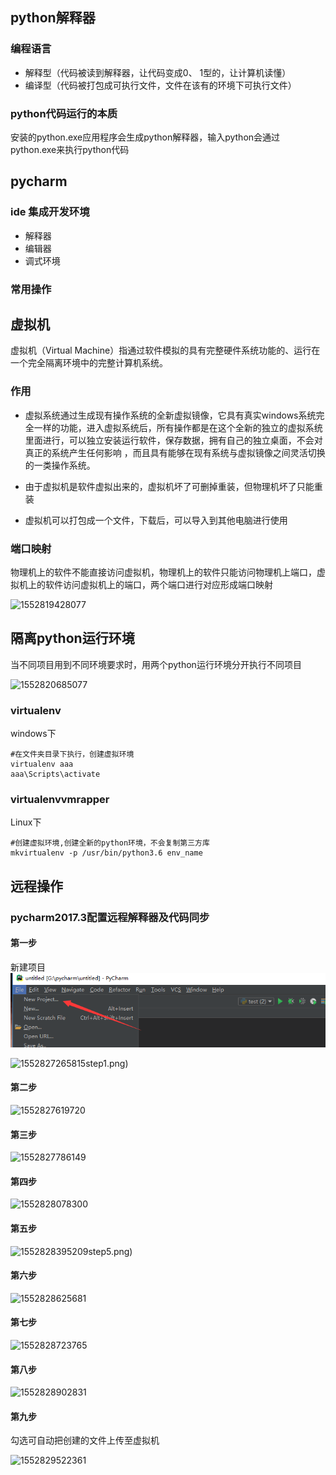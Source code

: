 ## python解释器

### 编程语言

- 解释型（代码被读到解释器，让代码变成0、 1型的，让计算机读懂）
- 编译型（代码被打包成可执行文件，文件在该有的环境下可执行文件）

### python代码运行的本质

安装的python.exe应用程序会生成python解释器，输入python会通过python.exe来执行python代码

## pycharm

### ide 集成开发环境

- 解释器
- 编辑器
- 调式环境

### 常用操作

## 虚拟机

虚拟机（Virtual Machine）指通过软件模拟的具有完整硬件系统功能的、运行在一个完全隔离环境中的完整计算机系统。

### 作用

- 虚拟系统通过生成现有操作系统的全新虚拟镜像，它具有真实windows系统完全一样的功能，进入虚拟系统后，所有操作都是在这个全新的独立的虚拟系统里面进行，可以独立安装运行软件，保存数据，拥有自己的独立桌面，不会对真正的系统产生任何影响 ，而且具有能够在现有系统与虚拟镜像之间灵活切换的一类操作系统。

- 由于虚拟机是软件虚拟出来的，虚拟机坏了可删掉重装，但物理机坏了只能重装
- 虚拟机可以打包成一个文件，下载后，可以导入到其他电脑进行使用

### 端口映射

物理机上的软件不能直接访问虚拟机，物理机上的软件只能访问物理机上端口，虚拟机上的软件访问虚拟机上的端口，两个端口进行对应形成端口映射

![1552819428077](F:\python课程\笔记\（8）Django框架\图片\端口映射.png)

## 隔离python运行环境

当不同项目用到不同环境要求时，用两个python运行环境分开执行不同项目

![1552820685077](F:\python课程\笔记\（8）Django框架\图片\隔离.png)

### virtualenv

windows下

```
#在文件夹目录下执行，创建虚拟环境
virtualenv aaa
aaa\Scripts\activate
```

### virtualenvvmrapper

Linux下

```
#创建虚拟环境,创建全新的python环境，不会复制第三方库
mkvirtualenv -p /usr/bin/python3.6 env_name
```

## 远程操作

### pycharm2017.3配置远程解释器及代码同步

#### 第一步 

新建项目
![image](https://github.com/college20/-8-Django-/blob/master/图片/(1)step1.png)

![1552827265815](F:\python课程\笔记\（8）Django框架\图片\(1)step1.png)

#### 第二步

![1552827619720](F:\python课程\笔记\（8）Django框架\图片\（2）step2.png)

#### 第三步

![1552827786149](F:\python课程\笔记\（8）Django框架\图片\（3）step3.png)

#### 第四步

![1552828078300](F:\python课程\笔记\（8）Django框架\图片\（4）step4.png)

#### 第五步

![1552828395209](F:\python课程\笔记\（8）Django框架\图片\(5)step5.png)

#### 第六步

![1552828625681](F:\python课程\笔记\（8）Django框架\图片\（6）step6.png)

#### 第七步

![1552828723765](F:\python课程\笔记\（8）Django框架\图片\（7）step7.png)

#### 第八步

![1552828902831](F:\python课程\笔记\（8）Django框架\图片\（8）step8.png)

#### 第九步

勾选可自动把创建的文件上传至虚拟机

![1552829522361](F:\python课程\笔记\（8）Django框架\图片\（9）step9.png)


